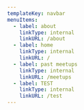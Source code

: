 ```yaml
---
templateKey: navbar
menuItems:
  - label: about
    linkType: internal
    linkURL: /about
  - label: home
    linkType: internal
    linkURL: /
  - label: past meetups
    linkType: internal
    linkURL: /meetups
  - label: TEST
    linkType: internal
    linkURL: /test
---
```


